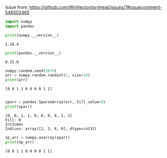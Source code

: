 
Issue from: https://github.com/WinVector/pyvtreat/issues/7#issuecomment-546502465


```python
import numpy
import pandas
```


```python
print(numpy.__version__)
```

    1.16.4



```python
print(pandas.__version__)
```

    0.25.0



```python
numpy.random.seed(2019)
arr = numpy.random.randint(2, size=10)
print(arr)
```

    [0 0 1 1 0 0 0 0 1 1]



```python

sparr = pandas.SparseArray(arr, fill_value=0)
print(sparr)
```

    [0, 0, 1, 1, 0, 0, 0, 0, 1, 1]
    Fill: 0
    IntIndex
    Indices: array([2, 3, 8, 9], dtype=int32)
    



```python
np_arr = numpy.asarray(sparr)
print(np_arr)


```

    [0 0 1 1 0 0 0 0 1 1]

